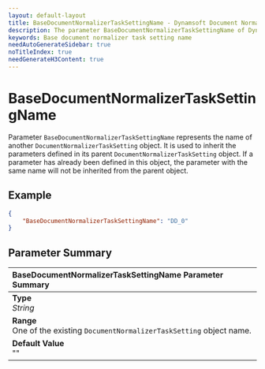```yaml
---
layout: default-layout
title: BaseDocumentNormalizerTaskSettingName - Dynamsoft Document Normalizer Parameters
description: The parameter BaseDocumentNormalizerTaskSettingName of Dynamsoft Document Normalizer defines the base object of the current DocumentNormalizerTaskSetting.
keywords: Base document normalizer task setting name
needAutoGenerateSidebar: true
noTitleIndex: true
needGenerateH3Content: true
---
```


# BaseDocumentNormalizerTaskSettingName

Parameter `BaseDocumentNormalizerTaskSettingName` represents the name of another `DocumentNormalizerTaskSetting` object. It is used to inherit the parameters defined in its parent `DocumentNormalizerTaskSetting` object. If a parameter has already been defined in this object, the parameter with the same name will not be inherited from the parent object.

## Example

```json
{
    "BaseDocumentNormalizerTaskSettingName": "DD_0"
}
```

## Parameter Summary

| BaseDocumentNormalizerTaskSettingName Parameter Summary |
| :------------------------------------------- |
| **Type**<br>*String* |
| **Range**<br>One of the existing `DocumentNormalizerTaskSetting` object name. |
| **Default Value**<br>"" |

